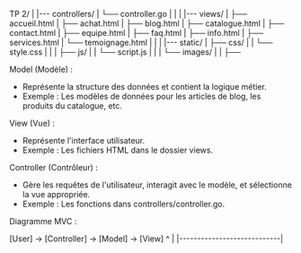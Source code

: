 TP 2/
|
|--- controllers/
|    └── controller.go
|
|
|
|--- views/
|    ├── accueil.html
|    ├── achat.html
|    ├── blog.html
|    ├── catalogue.html
|    ├── contact.html
|    ├── equipe.html
|    ├── faq.html
|    ├── info.html
|    ├── services.html
|    └── temoignage.html
|
|
|
|--- static/
|    ├── css/
|    |   └── style.css 
|    |
|    ├── js/
|    |   └── script.js
|    |
|    └── images/
|    |   ├── 




Model (Modèle) :
- Représente la structure des données et contient la logique métier.
- Exemple : Les modèles de données pour les articles de blog, les produits du catalogue, etc.

View (Vue) :
- Représente l'interface utilisateur.
- Exemple : Les fichiers HTML dans le dossier views.

Controller (Contrôleur) :
- Gère les requêtes de l'utilisateur, interagit avec le modèle, et sélectionne la vue appropriée.
- Exemple : Les fonctions dans controllers/controller.go.

Diagramme MVC :

   [User] -> [Controller] -> [Model] -> [View]
                ^                            |
                |----------------------------|
